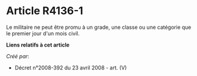# Article R4136-1

Le militaire ne peut être promu à un grade, une classe ou une catégorie que le premier jour d'un mois civil.

**Liens relatifs à cet article**

_Créé par_:

  - Décret n°2008-392 du 23 avril 2008 - art. (V)
